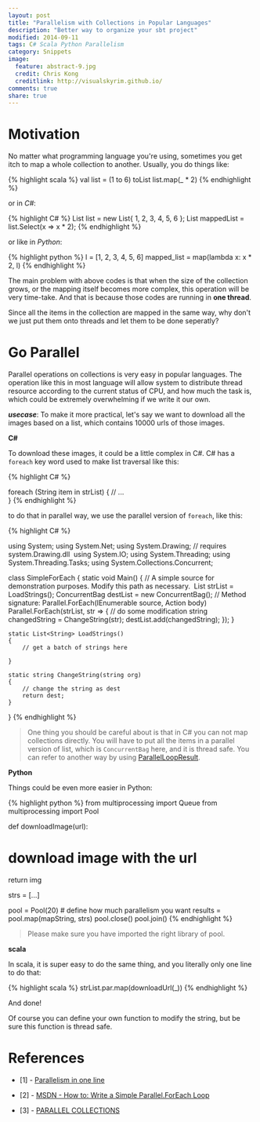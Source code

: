 ```yaml
---
layout: post
title: "Parallelism with Collections in Popular Languages"
description: "Better way to organize your sbt project"
modified: 2014-09-11
tags: C# Scala Python Parallelism
category: Snippets
image:
  feature: abstract-9.jpg
  credit: Chris Kong
  creditlink: http://visualskyrim.github.io/
comments: true
share: true
---
```


# Motivation

No matter what programming language you're using, sometimes you get itch to map a whole collection to another. Usually, you do things like:

{% highlight scala %}
val list = (1 to 6) toList
list.map(_ * 2)
{% endhighlight %}

or in *C#*:

{% highlight C# %}
List<int> list = new List<int>{ 1, 2, 3, 4, 5, 6 };
List<int> mappedList = list.Select(x => x * 2);
{% endhighlight %}

or like in *Python*:

{% highlight python %}
l = [1, 2, 3, 4, 5, 6]
mapped_list = map(lambda x: x * 2, l)
{% endhighlight %}

The main problem with above codes is that when the size of the collection grows, or the mapping itself becomes more complex, this operation will be very time-take. And that is because those codes are running in **one thread**.

Since all the items in the collection are mapped in the same way, why don't we just put them onto threads and let them to be done seperatly?

# Go Parallel

Parallel operations on collections is very easy in popular languages. The operation like this in most language will allow system to distribute thread resource according to the current status of CPU, and how much the task is, which could be extremely overwhelming if we write it our own.

***usecase***: To make it more practical, let's say we want to download all the images based on a list, which contains 10000 urls of those images.

**C#**

To download these images, it could be a little complex in C#. C# has a `foreach` key word used to make list traversal like this:

{% highlight C# %}


foreach (String item in strList)
{
    // ...    
}
{% endhighlight %}

to do that in parallel way, we use the parallel version of `foreach`, like this:

{% highlight C# %}

using System;
using System.Net;
using System.Drawing; // requires system.Drawing.dll 
using System.IO;
using System.Threading;
using System.Threading.Tasks;
using System.Collections.Concurrent;

class SimpleForEach
{
    static void Main()
    {
        // A simple source for demonstration purposes. Modify this path as necessary. 
        List<string> strList = LoadStrings();
        ConcurrentBag<string> destList = new ConcurrentBag<string>();
        //  Method signature: Parallel.ForEach(IEnumerable<TSource> source, Action<TSource> body)
        Parallel.ForEach(strList, str =>
        {
            // do some modification
            string changedString = ChangeString(str);
            destList.add(changedString);
        });
    }

    static List<String> LoadStrings()
    {
        // get a batch of strings here

    }

    static string ChangeString(string org)
    {
        // change the string as dest
        return dest;
    }


}
{% endhighlight %}

> One thing you should be careful about is that in C# you can not map collections directly. You will have to put all the items in a parallel version of list, which is `ConcurrentBag` here, and it is thread safe. You can refer to another way by using [ParallelLoopResult](http://msdn.microsoft.com/en-us/library/system.threading.tasks.parallelloopresult%28v=vs.110%29.aspx).



**Python**

Things could be even more easier in Python:


{% highlight python %}
from multiprocessing import Queue
from multiprocessing import Pool

def downloadImage(url):
  # download image with the url
  return img

strs = [...]

pool = Pool(20) # define how much parallelism you want
results = pool.map(mapString, strs)
pool.close()
pool.join()
{% endhighlight %}


> Please make sure you have imported the right library of pool.

**scala**

In scala, it is super easy to do the same thing, and you literally only one line to do that:

{% highlight scala %}
strList.par.map(downloadUrl(_))
{% endhighlight %}

And done!

Of course you can define your own function to modify the string, but be sure this function is thread safe.


# References

- [1] - [Parallelism in one line
](https://medium.com/@thechriskiehl/parallelism-in-one-line-40e9b2b36148)

- [2] - [MSDN - How to: Write a Simple Parallel.ForEach Loop
](http://msdn.microsoft.com/en-us/library/dd460720(v=vs.110).aspx?cs-save-lang=1&cs-lang=csharp#code-snippet-1)
- [3] - [PARALLEL COLLECTIONS](http://docs.scala-lang.org/overviews/parallel-collections/overview.html)
